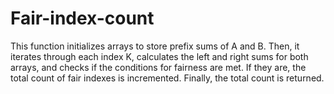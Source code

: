 # Fair-index-count



This function initializes arrays to store prefix sums of A and B. Then, it iterates through each index K, calculates the left and right sums for both arrays, and checks if the conditions for fairness are met. If they are, the total count of fair indexes is incremented. Finally, the total count is returned.
